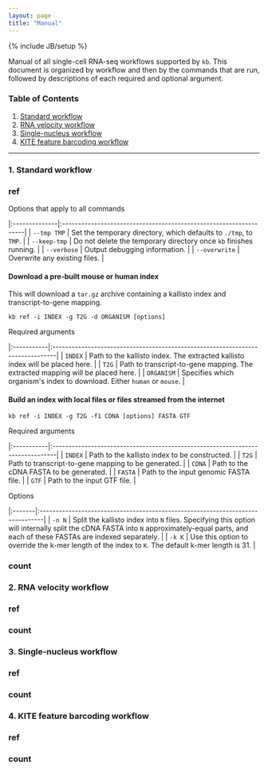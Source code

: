 ```yaml
---
layout: page
title: "Manual"
---
```


{% include JB/setup %}

Manual of all single-cell RNA-seq workflows supported by `kb`. This document is organized by workflow and then by the commands that are run, followed by descriptions of each required and optional argument.

### Table of Contents

1. [Standard workflow](#standard)
2. [RNA velocity workflow](#velocity)
3. [Single-nucleus workflow](#nucleus)
4. [KITE feature barcoding workflow](#kite)

-------------------------------------------

### 1. Standard workflow<a name='standard'></a>
### ref
Options that apply to all commands

|:--------------|:------------------------------------------------------------------|
| `--tmp TMP`   | Set the temporary directory, which defaults to `./tmp`, to `TMP`. |
| `--keep-tmp`  | Do not delete the temporary directory once `kb` finishes running. |
| `--verbose`   | Output debugging information.                                     |
| `--overwrite` | Overwrite any existing files.                                     |

#### Download a pre-built mouse or human index
This will download a `tar.gz` archive containing a kallisto index and transcript-to-gene mapping.
```
kb ref -i INDEX -g T2G -d ORGANISM [options]
```
Required arguments

|:-----------|:-------------------------------------------------------------------------------|
| `INDEX`    | Path to the kallisto index. The extracted kallisto index will be placed here.  |
| `T2G`      | Path to transcript-to-gene mapping. The extracted mapping will be placed here. |
| `ORGANISM` | Specifies which organism's index to download. Either `human` or `mouse`.       |

#### Build an index with local files or files streamed from the internet
```
kb ref -i INDEX -g T2G -f1 CDNA [options] FASTA GTF
```
Required arguments

|:-----------|:-------------------------------------------------------------------------------|
| `INDEX`     | Path to the kallisto index to be constructed.  |
| `T2G`       | Path to transcript-to-gene mapping to be generated. |
| `CDNA`      | Path to the cDNA FASTA to be generated.  |
| `FASTA`     | Path to the input genomic FASTA file.  |
| `GTF`       | Path to the input GTF file.  |

Options

|:-------|:-------------------------------------------------------------------------------|
| `-n N` | Split the kallisto index into `N` files. Specifying this option will internally split the cDNA FASTA into `N` approximately-equal parts, and each of these FASTAs are indexed separately. |
| `-k K` | Use this option to override the k-mer length of the index to `K`. The default k-mer length is 31. |

### count

### 2. RNA velocity workflow<a name='velocity'></a>
### ref

### count

### 3. Single-nucleus workflow<a name='nucleus'></a>
### ref

### count

### 4. KITE feature barcoding workflow<a name='kite'></a>
### ref

### count
